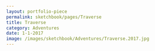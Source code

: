 ```yaml
---
layout: portfolio-piece
permalink: sketchbook/pages/Traverse
title: Traverse
category: Adventures
date: 1-1-2017
image: /images/sketchbook/Adventures/Traverse.2017.jpg
---
```

